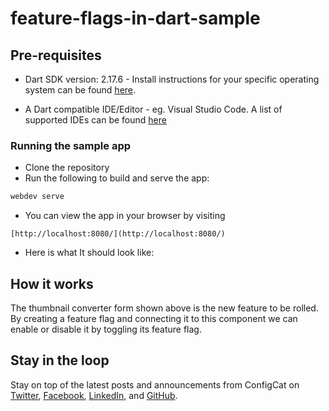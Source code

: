 # feature-flags-in-dart-sample

## Pre-requisites

- Dart SDK version: 2.17.6 - Install instructions for your specific operating system can be found [here](https://dart.dev/tutorials/web/get-started#2-install-dart).

- A Dart compatible IDE/Editor - eg. Visual Studio Code. A list of supported IDEs can be found [here](https://dart.dev/tools#ides-and-editors) 

### Running the sample app

- Clone the repository
- Run the following to build and serve the app:

```bash
webdev serve
```

- You can view the app in your browser by visiting

```
[http://localhost:8080/](http://localhost:8080/)
```

- Here is what It should look like:

<!-- TODO: Add screenshot of sample app -->

## How it works

The thumbnail converter form shown above is the new feature to be rolled. By creating a feature flag and connecting it to this component we can enable or disable it by toggling its feature flag.

## Stay in the loop

Stay on top of the latest posts and announcements from ConfigCat on [Twitter](https://twitter.com/configcat), [Facebook](https://www.facebook.com/configcat), [LinkedIn](https://www.linkedin.com/company/configcat/), and [GitHub](https://github.com/configcat).
